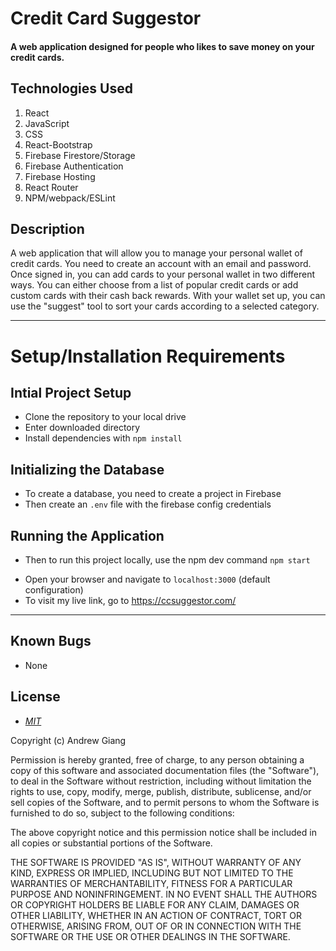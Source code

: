 # Credit Card Suggestor

#### A web application designed for people who likes to save money on your credit cards.

## Technologies Used

1. React
2. JavaScript
3. CSS
4. React-Bootstrap
5. Firebase Firestore/Storage
6. Firebase Authentication
7. Firebase Hosting
8. React Router
9. NPM/webpack/ESLint

## Description

A web application that will allow you to manage your personal wallet of credit cards. You need to create an account with an email and password. Once signed in, you can add cards to your personal wallet in two different ways. You can either choose from a list of popular credit cards or add custom cards with their cash back rewards. With your wallet set up, you can use the "suggest" tool to sort your cards according to a selected category.

---

# Setup/Installation Requirements

## Intial Project Setup

* Clone the repository to your local drive
* Enter downloaded directory
* Install dependencies with `npm install`


## Initializing the Database
- To create a database, you need to create a project in Firebase
- Then create an `.env` file with the firebase config credentials

## Running the Application
* Then to run this project locally, use the npm dev command `npm start`
- Open your browser and navigate to `localhost:3000` (default configuration)
- To visit my live link, go to https://ccsuggestor.com/

---

## Known Bugs
* None

## License

* _[MIT](https://opensource.org/licenses/MIT)_

Copyright (c) Andrew Giang

Permission is hereby granted, free of charge, to any person obtaining a copy of this software and associated documentation files (the "Software"), to deal in the Software without restriction, including without limitation the rights to use, copy, modify, merge, publish, distribute, sublicense, and/or sell copies of the Software, and to permit persons to whom the Software is furnished to do so, subject to the following conditions:

The above copyright notice and this permission notice shall be included in all copies or substantial portions of the Software.

THE SOFTWARE IS PROVIDED "AS IS", WITHOUT WARRANTY OF ANY KIND, EXPRESS OR IMPLIED, INCLUDING BUT NOT LIMITED TO THE WARRANTIES OF MERCHANTABILITY, FITNESS FOR A PARTICULAR PURPOSE AND NONINFRINGEMENT. IN NO EVENT SHALL THE AUTHORS OR COPYRIGHT HOLDERS BE LIABLE FOR ANY CLAIM, DAMAGES OR OTHER LIABILITY, WHETHER IN AN ACTION OF CONTRACT, TORT OR OTHERWISE, ARISING FROM, OUT OF OR IN CONNECTION WITH THE SOFTWARE OR THE USE OR OTHER DEALINGS IN THE SOFTWARE.